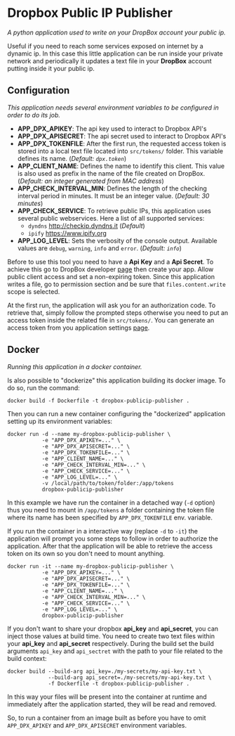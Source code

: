 # Dropbox Public IP Publisher
*A python application used to write on your DropBox account your public ip.*

Useful if you need to reach some services exposed on internet by a dynamic ip. In this case this little
application can be run inside your private network and periodically it updates a text file in your
**DropBox** account putting inside it your public ip.

## Configuration
*This application needs several environment variables to be configured in order to do its job.*

+ **APP_DPX_APIKEY**: The api key used to interact to Dropbox API's
+ **APP_DPX_APISECRET**: The api secret used to interact to Dropbox API's
+ **APP_DPX_TOKENFILE**: After the first run, the requested access token is stored into a local text
  file located into `src/tokens/` folder. This variable defines its name. (*Default: `dpx.token`*)
+ **APP_CLIENT_NAME**: Defines the name to identify this client. This value is also used as prefix in
  the name of the file created on DropBox. (*Default: an integer generated from MAC address*)
+ **APP_CHECK_INTERVAL_MIN**: Defines the length of the checking interval period in minutes.
  It must be an integer value. (*Default: 30 minutes*)
+ **APP_CHECK_SERVICE**: To retrieve public IPs, this application uses several public webservices.
  Here a list of all supported services:
  - `dyndns` http://checkip.dyndns.it (*Default*)
  - `ipify` https://www.ipify.org
+ **APP_LOG_LEVEL**: Sets the verbosity of the console output. Available values are `debug`, `warning`,
  `info` and `error`. (*Default: `info`*)

Before to use this tool you need to have a **Api Key** and a **Api Secret**.
To achieve this go to DropBox developer [page](https://www.dropbox.com/developers) then create your app.
Allow public client access and set a non-expiring token.
Since this application writes a file, go to permission section and be sure that `files.content.write`
scope is selected.

At the first run, the application will ask you for an authorization code. To retrieve that, simply follow the
prompted steps otherwise you need to put an access token inside the related file in `src/tokens/`. You
can generate an access token from you application settings [page](https://www.dropbox.com/developers/apps).

## Docker
*Running this application in a docker container.*

Is also possible to "dockerize" this application building its docker image.
To do so, run the command:
```
docker build -f Dockerfile -t dropbox-publicip-publisher .
```
Then you can run a new container configuring the "dockerized" application setting up its environment variables:
```
docker run -d --name my-dropbox-publicip-publisher \
           -e "APP_DPX_APIKEY=..." \
           -e "APP_DPX_APISECRET=..." \
           -e "APP_DPX_TOKENFILE=..." \
           -e "APP_CLIENT_NAME=..." \
           -e "APP_CHECK_INTERVAL_MIN=..." \
           -e "APP_CHECK_SERVICE=..." \
           -e "APP_LOG_LEVEL=..." \
           -v /local/path/to/token/folder:/app/tokens
           dropbox-publicip-publisher
```
In this example we have run the container in a detached way (`-d` option) thus you need to
mount in `/app/tokens` a folder containing the token file where its name has been specified
by `APP_DPX_TOKENFILE` env. variable.

If you run the container in a interactive way (replace `-d` to `-it`) the application will
prompt you some steps to follow in order to authorize the application. After that the application
will be able to retrieve the access token on its own so you don't need to mount anything.
```
docker run -it --name my-dropbox-publicip-publisher \
           -e "APP_DPX_APIKEY=..." \
           -e "APP_DPX_APISECRET=..." \
           -e "APP_DPX_TOKENFILE=..." \
           -e "APP_CLIENT_NAME=..." \
           -e "APP_CHECK_INTERVAL_MIN=..." \
           -e "APP_CHECK_SERVICE=..." \
           -e "APP_LOG_LEVEL=..." \
           dropbox-publicip-publisher
```
If you don't want to share your dropbox **api_key** and **api_secret**, you can inject those values at build time. You
need to create two text files within your **api_key** and **api_secret** respectively. During the build set the build
arguments `api_key` and `api_sectret` with the path to your file related to the build context:
```
docker build --build-arg api_key=./my-secrets/my-api-key.txt \
             --build-arg api_secret=./my-secrets/my-api-key.txt \
             -f Dockerfile -t dropbox-publicip-publisher .
``` 
In this way your files will be present into the container at runtime and immediately after the application started,
they will be read and removed.

So, to run a container from an image built as before you have to omit `APP_DPX_APIKEY` and `APP_DPX_APISECRET`
environment variables.

